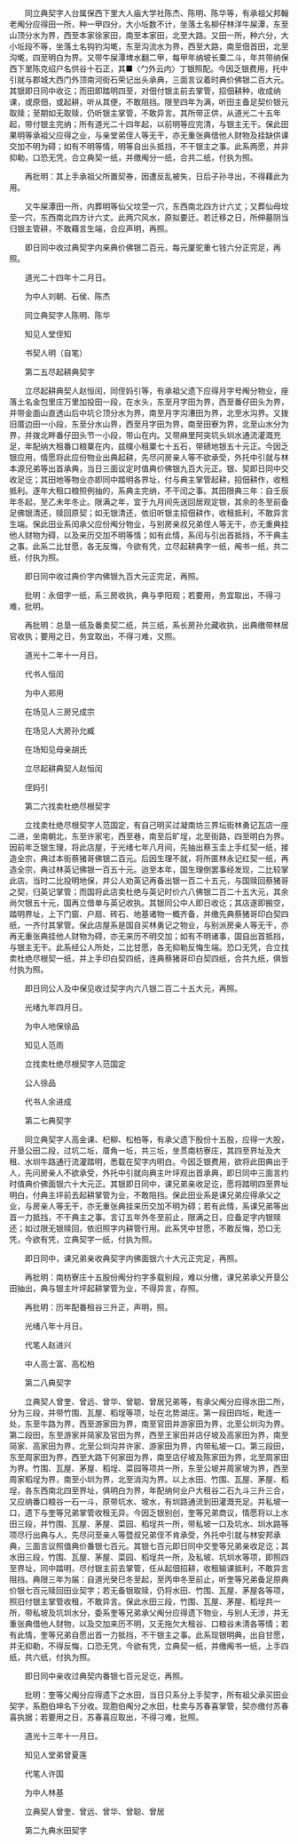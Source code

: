 <!-- { "loadSidebar": true } -->
　　同立典契字人台属保西下里大人庙大学社陈杰、陈明、陈华等，有承祖父邦翰老阄分应得田一所，种一甲四分，大小坵数不计，坐落土名柳仔林洋牛屎潭，东至山顶分水为界，西至本家徐家田，南至本家田，北至大路。又田一所，种六分，大小坵段不等，坐落土名钩钓沟墘，东至沟流水为界，西至大路，南至佃首田，北至沟墘，四至明白为界。又带牛屎潭埤水翻二甲，每甲年纳坡长粟二斗，年共带纳保西下里陈克绍户名供谷十石正，其■〈勹外云内〉丁银照配。今因乏银费用，托中引就与郡城大西门外顶南河街石荣记出头承典，三面言议着时典价佛银二百大元。其银即日同中收讫；而田即踏明四至，对佃付银主前去掌管，招佃耕种，收成纳课，或原佃，或起耕，听从其便，不敢阻挡。限至四年为满，听田主备足契价银元取赎；至期如无取赎，仍听银主掌管，不敢异言。其所带正供，从道光二十五年起，带付银主完纳；所有道光二十四年起，以前明等应完清，与银主无干。保此田果明等承祖父应得之业，与亲堂弟侄人等无干，亦无重张典借他人财物及挂缺供课交加不明为碍；如有不明等情，明等自出头抵挡，不干银主之事。此系两愿，并非抑勒，口恐无凭，合立典契一纸，并缴阄分一纸，合共二纸，付执为照。

　　再批明：其上手承祖父所置契券，因遭反乱被失，日后子孙寻出，不得藉此为用。

　　又牛屎潭田一所，内葬明等仙父坟茔一穴，东西南北四方计六丈；又葬仙母坟茔一穴，东西南北四方计六丈。此两穴风水，原拟要迁。若迁移之日，所伸墓阴当归银主管耕，不敢藉言生端，合应声明，再照。

　　即日同中收过典契字内来典价佛银二百元，每元厦驼重七钱六分正完足，再照。

　　道光二十四年十二月日。

　　为中人刘朝、石侯、陈杰

　　同立典契字人陈明、陈华

　　知见人堂侄知

　　书契人明（自笔）

　　第二五尽起耕典契字

　　立尽起耕典契人赵恒闰，同侄妈引等，有承祖父遗下应得月字号阄分物业，座落土名金包里庄万里加投田一段，在水头，东至月字田为界，西至番仔田头为界，并带金面山直透山后中坑仑顶分水为界，南至月字沟漕田为界，北至水沟界。又拨旧厝边田一小段，东至分水山界，西至月字田为界，南至田寮为界，北至山水分为界，并拨北畔番仔田头节一小段，带山在内。又带麻里阿突坑头圳水通流灌溉充足，年配纳大租番口粮粟在内，兹贌小租粟七十五石，带碛地银五十元正。今因乏银应用，情愿将此应份物业出典起耕，先尽问房亲人等不欲承受，外托中引就与林本源兄弟等出首承典，当日三面议定时值典价佛银九百大元正。银、契即日同中交收足讫；其田地等物业亦即同中踏明各界址，付与典主掌管起耕，招佃耕作，收租抵利。逐年大租口粮照例抽的，系典主完纳，不干闰之事。其田限典三年：自壬辰年冬起，至乙未年冬止。限满之年，宜于九月间先送回居观定银，其余的冬至前备足佛银清还，赎回原契；如无银清还，依旧听银主招佃耕作，收租抵利，不敢异言生端。保此田业系闰承父应份阄分物业，与别房亲叔兄弟侄人等无干，亦无重典挂他人财物为碍，以及来历交加不明等情；如有此情，系闰与引出首抵挡，不干典主之事。此系二比甘愿，各无反悔，今欲有凭，立尽起耕典字一纸，阄书一纸，共二纸，付执为照。

　　即日同中收过典价字内佛银九百大元正完足，再照。

　　批明：永佃字一纸，系三房收执，典与李阳观；若要用，务宜取出，不得刁难，批明。

　　再批明：总垦一纸及番卖契二纸，共三纸，系长房孙允藏收执，出典缴带林居官收执；要用之日，务宜取出，不得刁难，又照。

　　道光十二年十一月日。

　　代书人恒闰

　　为中人郑用

　　在场见人三房兄成宗

　　在场见人大房孙允臧

　　在场知见母亲胡氏

　　立尽起耕典契人赵恒闰

　　侄妈引

　　第二六找卖杜绝尽根契字

　　立找卖杜绝尽根契字人范国定，有自己明买过凝南坊三界坛街林勇记瓦店一座二进，坐南朝北，东至许家宅，西至巷，南至后旷埕，北至街路，四至明白为界。因前年乏银生理，将此店屋，于光绪七年八月间，先抽出蔡玉圭上手红契一纸，接造全宗，典过本街蔡猪哥佛银二百元。后因生理不就，将所匿林永记红契一纸，再造全宗，典过林英记佛银一百五十元。迨至本年，国生理倒罢事经发现，二比较掌此店。当时二比投明地保，并公人劝英记再备出银一百二十五元，与国赎回蔡猪哥之契，归英记掌管；而国将此店卖杜绝与英记时价六八佛银二百二十五大元，其余尚欠银五十元，国再立借单与英记收执。其银同公中人即日收讫；其店遂即搬空，踏明界址，上下门窗、户扇、砖石、地基诸物一概齐备，并缴先典蔡猪哥印白契四纸，一齐付其掌管。保此店屋系是国自买林勇记之物业，与别派房亲人等无干，亦再无重张典挂他人财物为碍，亦无来历不明交加；如有不明诸事，国自出首抵挡，与银主无干。此系经公人所处，二比甘愿，各无抑勒反悔生端。恐口无凭，合立找卖杜绝尽根契一纸，并上手印白契四纸，连典蔡猪哥印白契四纸，合共九纸，俱皆付执为照。

　　即日同公人及中保见收过契字内六八银二百二十五大元，再照。

　　光绪九年四月日。

　　为中人地保徐品

　　知见人范雨

　　立找卖杜绝尽根契字人范国定

　　公人徐品

　　代书人余进成

　　第二七典契字

　　同立典契字人高金课、杞柳、松柏等，有承父遗下股份十五股，应得一大股，开垦公田二段，过坑二坵，厝角一坵，共三坵，坐贯南枋寮庄，其四至界址及大租、水圳牛路通行流灌踏明，悉载在契字内明白。今因乏银费用，欲将此田典出于人，先问房亲人不欲承受，外托中引就向典主叶坪观出首承典，即日同中三面言约时值典价佛面银六十大元正。其银即日同中，课兄弟亲收足讫，愿将踏明四至界址明白，付典主坪前去起耕掌管为业，不敢阻挡。保此田业系是课兄弟应得承父之业，与房亲人等无干，亦无重张典挂来历交加不明为碍；若有此情，系课兄弟等出首一力抵挡，不干典主之事。言订五年外冬至前止，限满之日，应备足字内银赎还；如过限无银赎回，依旧照字内耕管行用。此系凭中甘愿，不敢反悔，恐口无凭，今欲有凭，立典契字一纸，付执为照。

　　即日同中，课兄弟亲收典契字内佛面银六十大元正完足，再照。

　　再批明：南枋寮庄十五股份阄分约字多载别段，难以分缴，课兄弟承父开垦公田抽出，典与银主叶坪起耕掌管为业，不得异言，存照。

　　再批明：历年配番租谷三升正，声明，照。

　　光绪八年十月日。

　　代笔人赵进兴

　　中人高士富、高松柏

　　第二八典契字

　　立典契人曾奎、曾远、曾华、曾聪、曾居兄弟等，有承父阄分应得水田二所，分为三段，并带竹围、瓦屋、稻埕等项，址在北势湖庄。第一段田四坵，毗连一处，东至牛路为界，西至游家田为界，南至官田并游家田为界，北至公圳沟为界。第二段田，东至游家并简家及官田为界，西至王家田并店仔坡及高家田为界，南至简家、高家田为界，北至公圳沟并许家、游家田为界，内带私坡一口。第三段田，东至周家田为界，西至大路下何家田为界，南至店仔坡及陈家田为界，北至周家田为界。竹围、瓦屋、茅屋、稻埕、菜园等项共一所，东至公坡并周家坡为界，西至周家稻埕为界，南至小圳为界，北至消沟为界。以上水田、竹围、瓦屋、茅屋、稻埕，各东西南北四至界址，俱明白为界，年配纳何业户大租谷二石九斗三升三合，又应纳番口粮谷一石一斗，原带坑水、坡水，有圳路通流到田灌溉充足。并私坡一口，遗下与奎等兄弟掌管收租无异。今因乏银别创，奎等兄弟商议，情愿将以上水田三段，并竹围、瓦屋、茅屋、菜园、稻埕共一所，带私坡一口及坑水、圳水路等项尽行出典与人，先尽问至亲人等暨叔兄弟侄不肯承受，外托中引就与林安邦承典，三面言议照值典价番银七百元。其银七百元即日同中交奎等兄弟亲收足讫；其水田三段，竹围、瓦屋、茅屋、菜园、稻埕共一所，及私坡、坑圳水等项，即照四至界址，同中踏明，尽付银主前去掌管，任从起佃招耕，收租输课抵利，不敢异言阻挡。典限三年为届：自道光癸巳冬至起，至丙申冬至前止，听奎等兄弟备足原典价银七百元赎回田业契字；若无备银取赎，仍将水田、竹围、瓦屋、茅屋各等项，照旧付银主掌管收租，不敢异言。保此水田三段，竹围、瓦屋、茅屋、稻埕共一所，带私坡及坑圳水分，委系奎等兄弟承父阄分应得遗下物业，与别人无涉，并无重张典借他人财物，以及交加来历不明，又无拖欠大租谷、口粮谷未清各等情；若有此情，奎等兄弟自愿出首一力抵挡，不干银主之事。此系现银明典，出自甘愿，并无抑勒，不得反悔，口恐无凭，今欲有凭，立典契一纸，并缴阄书一纸，上手四纸，共六纸，付执为照。

　　即日同中亲收过典契内番银七百元足讫，再照。

　　批明：奎等父阄分应得遗下之水田，当日只系分上手契字，所有祖父承买田业契字，系胞伯坤名下分收。现胞伯阄分之水田，杜卖与苏春喜掌管，契亦缴付苏春喜执据；若要用之日，苏春喜应取出，不得刁难，批照。

　　道光十三年十一月日。

　　知见人堂弟曾夏莲

　　代笔人许国

　　为中人林基

　　立典契人曾奎、曾远、曾华、曾聪、曾居

　　第二九典水田契字

